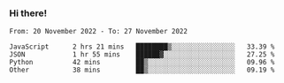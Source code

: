 ### Hi there!

<!--START_SECTION:waka-->

```text
From: 20 November 2022 - To: 27 November 2022

JavaScript      2 hrs 21 mins   ████████▒░░░░░░░░░░░░░░░░   33.39 %
JSON            1 hr 55 mins    ██████▓░░░░░░░░░░░░░░░░░░   27.25 %
Python          42 mins         ██▒░░░░░░░░░░░░░░░░░░░░░░   09.96 %
Other           38 mins         ██▒░░░░░░░░░░░░░░░░░░░░░░   09.19 %
```

<!--END_SECTION:waka-->
